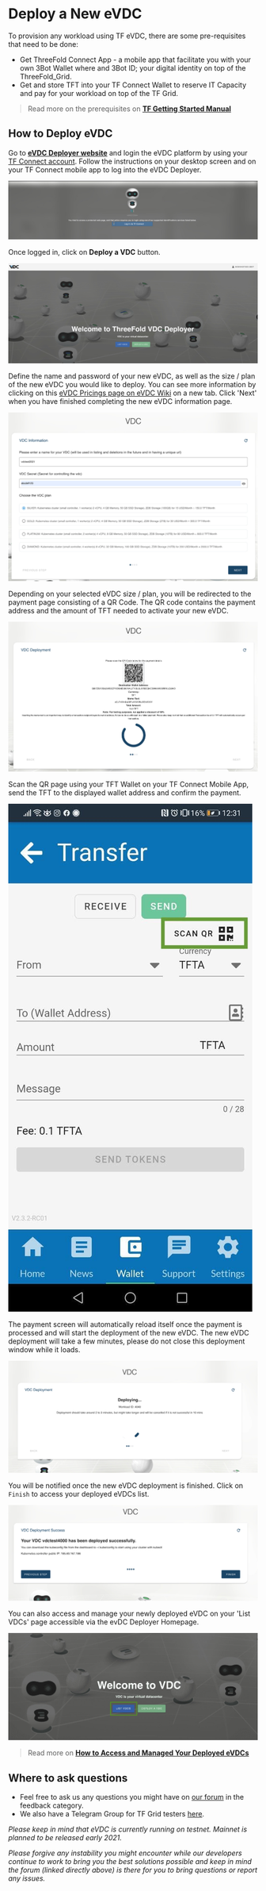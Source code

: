 # Deploy a New eVDC


To provision any workload using TF eVDC, there are some pre-requisites that need to be done:

- Get ThreeFold Connect App - a mobile app that facilitate you with your own 3Bot Wallet where and 3Bot ID; your digital identity on top of the ThreeFold_Grid.
- Get and store TFT into your TF Connect Wallet to reserve IT Capacity and pay for your workload on top of the TF Grid.

> Read more on the prerequisites on [**TF Getting Started Manual**](sdk:all_getting_started)

## How to Deploy eVDC

Go to [**eVDC Deployer website**](https://vdc.testnet.grid.tf/vdc/#/) and login the eVDC platform by using your [TF Connect account](threefold_connect). Follow the instructions on your desktop screen and on your TF Connect mobile app to log into the eVDC Deployer.

![](img/evdc_login.jpg)

Once logged in, click on **Deploy a VDC** button.

![](img/evdc_deploy.jpg)

Define the name and password of your new eVDC, as well as the size / plan of the new eVDC you would like to deploy. You can see more information by clicking on this [eVDC Pricings page on eVDC Wiki](https://vdc.threefold.io/docs/start-pay/) on a new tab. Click 'Next' when you have finished completing the new eVDC information page.

![](img/evdc_signup.jpg)

Depending on your selected eVDC size / plan, you will be redirected to the payment page consisting of a QR Code. The QR code contains the payment address and the amount of TFT needed to activate your new eVDC.

![](img/evdc_payment.jpg)

Scan the QR page using your TFT Wallet on your TF Connect Mobile App, send the TFT to the displayed wallet address and confirm the payment.

![](img/scanqr.jpeg)

The payment screen will automatically reload itself once the payment is processed and will start the deployment of the new eVDC. The new eVDC deployment will take a few minutes, please do not close this deployment window while it loads.

![](img/deploy_vdc.jpg)

You will be notified once the new eVDC deployment is finished. Click on `Finish` to access your deployed eVDCs list.

![](img/newvdc.jpg)

You can also access and manage your newly deployed eVDC on your 'List VDCs' page accessible via the evDC Deployer Homepage.

![](img/deployer.jpg)

> Read more on [**How to Access and Managed Your Deployed eVDCs**](evdc_manage)

## Where to ask questions

- Feel free to ask us any questions you might have on [our forum](https://forum.threefold.io) in the feedback category.
- We also have a Telegram Group for TF Grid testers [here](https://t.me/joinchat/BwOvOxxgK59GmRoZ2_sM0w).

_Please keep in mind that eVDC is currently running on testnet. Mainnet is planned to be released early 2021._

_Please forgive any instability you might encounter while our developers continue to work to bring you the best solutions possible and keep in mind the forum (linked directly above) is there for you to bring questions or report any issues._